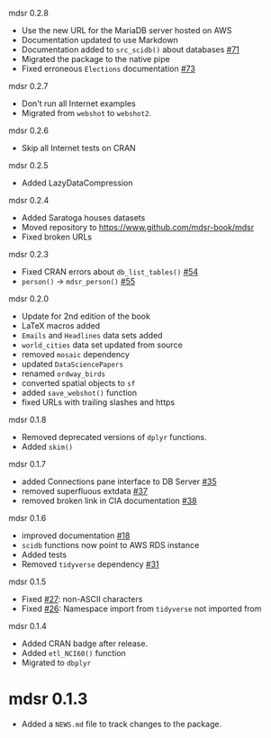 mdsr 0.2.8

* Use the new URL for the MariaDB server hosted on AWS
* Documentation updated to use Markdown
* Documentation added to `src_scidb()` about databases [#71](https://github.com/mdsr-book/mdsr/issues/71)
* Migrated the package to the native pipe
* Fixed erroneous `Elections` documentation [#73](https://github.com/mdsr-book/mdsr/issues/73)

mdsr 0.2.7

* Don't run all Internet examples
* Migrated from `webshot` to `webshot2`.

mdsr 0.2.6

* Skip all Internet tests on CRAN

mdsr 0.2.5

* Added LazyDataCompression

mdsr 0.2.4

* Added Saratoga houses datasets
* Moved repository to https://www.github.com/mdsr-book/mdsr
* Fixed broken URLs

mdsr 0.2.3

* Fixed CRAN errors about `db_list_tables()` [#54](https://github.com/mdsr-book/mdsr/issues/54)
* `person()` -> `mdsr_person()` [#55](https://github.com/mdsr-book/mdsr/issues/55)

mdsr 0.2.0

* Update for 2nd edition of the book
* LaTeX macros added
* `Emails` and `Headlines` data sets added
* `world_cities` data set updated from source
* removed `mosaic` dependency
* updated `DataSciencePapers`
* renamed `ordway_birds`
* converted spatial objects to `sf`
* added `save_webshot()` function
* fixed URLs with trailing slashes and https

mdsr 0.1.8

* Removed deprecated versions of `dplyr` functions.
* Added `skim()`

mdsr 0.1.7

* added Connections pane interface to DB Server [#35](https://github.com/mdsr-book/mdsr/issues/35)
* removed superfluous extdata [#37](https://github.com/mdsr-book/mdsr/issues/37)
* removed broken link in CIA documentation [#38](https://github.com/mdsr-book/mdsr/issues/38)

mdsr 0.1.6

* improved documentation [#18](https://github.com/mdsr-book/mdsr/issues/18)
* `scidb` functions now point to AWS RDS instance
* Added tests
* Removed `tidyverse` dependency [#31](https://github.com/mdsr-book/mdsr/issues/31)

mdsr 0.1.5

* Fixed [#27](https://github.com/mdsr-book/mdsr/issues/27): non-ASCII characters
* Fixed [#26](https://github.com/mdsr-book/mdsr/issues/26): Namespace import from `tidyverse` not imported from

mdsr 0.1.4

* Added CRAN badge after release.
* Added `etl_NCI60()` function
* Migrated to `dbplyr`

# mdsr 0.1.3

* Added a `NEWS.md` file to track changes to the package.



